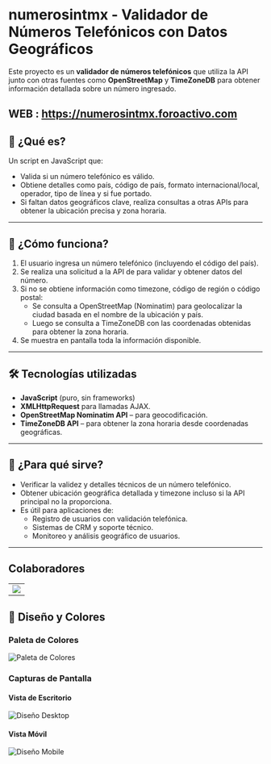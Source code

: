 # numerosintmx - Validador de Números Telefónicos con Datos Geográficos 

Este proyecto es un **validador de números telefónicos** que utiliza la API junto con otras fuentes como **OpenStreetMap** y **TimeZoneDB** para obtener información detallada sobre un número ingresado.

WEB : 
https://numerosintmx.foroactivo.com
---

## 🚀 ¿Qué es?

Un script en JavaScript que:
- Valida si un número telefónico es válido.
- Obtiene detalles como país, código de país, formato internacional/local, operador, tipo de línea y si fue portado.
- Si faltan datos geográficos clave, realiza consultas a otras APIs para obtener la ubicación precisa y zona horaria.

---

## 🔧 ¿Cómo funciona?

1. El usuario ingresa un número telefónico (incluyendo el código del país).
2. Se realiza una solicitud a la API de para validar y obtener datos del número.
3. Si no se obtiene información como timezone, código de región o código postal:
   - Se consulta a OpenStreetMap (Nominatim) para geolocalizar la ciudad basada en el nombre de la ubicación y país.
   - Luego se consulta a TimeZoneDB con las coordenadas obtenidas para obtener la zona horaria.
4. Se muestra en pantalla toda la información disponible.

---

## 🛠️ Tecnologías utilizadas

- **JavaScript** (puro, sin frameworks)
- **XMLHttpRequest** para llamadas AJAX.
- **OpenStreetMap Nominatim API** – para geocodificación.
- **TimeZoneDB API** – para obtener la zona horaria desde coordenadas geográficas.

---

## 📌 ¿Para qué sirve?

- Verificar la validez y detalles técnicos de un número telefónico.
- Obtener ubicación geográfica detallada y timezone incluso si la API principal no la proporciona.
- Es útil para aplicaciones de:
  - Registro de usuarios con validación telefónica.
  - Sistemas de CRM y soporte técnico.
  - Monitoreo y análisis geográfico de usuarios.

---
## Colaboradores 
<table> <tr> <td align="center"> <a href="https://github.com/AvastrOficial/numerosintmx/graphs/contributors"> <img src="https://contrib.rocks/image?repo=AvastrOficial/numerosintmx" /> </a> </td> </tr> </table>

## 🎨 Diseño y Colores

### Paleta de Colores
![Paleta de Colores](https://github.com/user-attachments/assets/f93d8181-ce8f-4a43-bd55-55fc00e8492c)

### Capturas de Pantalla

#### Vista de Escritorio
![Diseño Desktop](https://github.com/user-attachments/assets/bbbea7dc-f8ee-455d-b0fd-f573b659a282)

#### Vista Móvil
![Diseño Mobile](https://github.com/user-attachments/assets/92a551c5-8c64-4568-af71-ad12244982d8)

